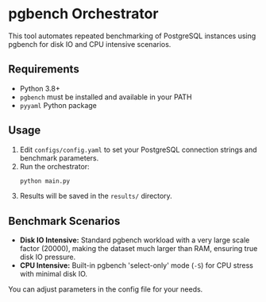 # pgbench Orchestrator

This tool automates repeated benchmarking of PostgreSQL instances using pgbench for disk IO and CPU intensive scenarios.

## Requirements
- Python 3.8+
- `pgbench` must be installed and available in your PATH
- `pyyaml` Python package

## Usage
1. Edit `configs/config.yaml` to set your PostgreSQL connection strings and benchmark parameters.
2. Run the orchestrator:
   ```bash
   python main.py
   ```
3. Results will be saved in the `results/` directory.

## Benchmark Scenarios
- **Disk IO Intensive:** Standard pgbench workload with a very large scale factor (20000), making the dataset much larger than RAM, ensuring true disk IO pressure.
- **CPU Intensive:** Built-in pgbench 'select-only' mode (`-S`) for CPU stress with minimal disk IO.

You can adjust parameters in the config file for your needs.
